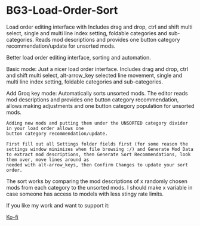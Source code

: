 # BG3-Load-Order-Sort
Load order editing interface with Includes drag and drop, ctrl and shift multi select, single and multi line index setting, foldable categories and sub-categories. Reads mod descriptions and provides one button category recommendation/update for unsorted mods.

 Better load order editing interface, sorting and automation.


Basic mode: Just a nicer load order interface.
    Includes drag and drop, ctrl and shift multi select, alt-arrow_key selected line movement, single and multi line index setting,
    foldable categories and sub-categories.


Add Groq key mode: Automatically sorts unsorted mods.
    The editor reads mod descriptions and provides one button category recommendation, allows making adjustments and one button category population for unsorted mods.

    Adding new mods and putting them under the UNSORTED category divider in your load order allows one
    button category recommendation/update.
    
    First fill out all Settings folder fields first (for some reason the settings window minimizes when file browsing :/) and Generate Mod Data
    to extract mod descriptions, then Generate Sort Recommendations, look them over, move lines around as
    needed with alt-arrow_keys, then Confirm Changes to update your sort order.

The sort works by comparing the mod descriptions of x randomly chosen mods from each category to the unsorted mods. I should make x variable in case someone has access to models with less stingy rate limits.

If you like my work and want to support it:

[Ko-fi](https://ko-fi.com/crimsonhd)
